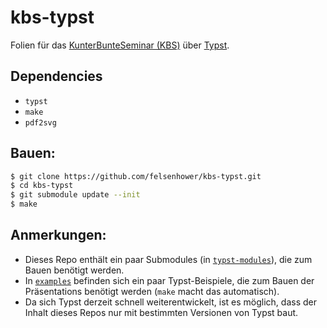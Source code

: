 # kbs-typst

Folien für das [KunterBunteSeminar (KBS)](https://mafiasi.de/KBS) über [Typst](https://github.com/typst/typst).

## Dependencies

* `typst`
* `make`
* `pdf2svg`

## Bauen:

```bash
$ git clone https://github.com/felsenhower/kbs-typst.git
$ cd kbs-typst
$ git submodule update --init
$ make
```

## Anmerkungen:

* Dieses Repo enthält ein paar Submodules (in [`typst-modules`](typst-modules)), die zum Bauen benötigt werden.
* In [`examples`](examples) befinden sich ein paar Typst-Beispiele, die zum Bauen der Präsentations benötigt werden (`make` macht das automatisch).
* Da sich Typst derzeit schnell weiterentwickelt, ist es möglich, dass der Inhalt dieses Repos nur mit bestimmten Versionen von Typst baut.
